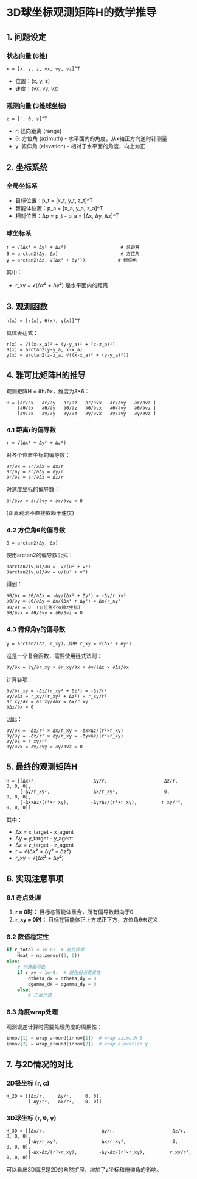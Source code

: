 # 3D球坐标观测矩阵H的数学推导

## 1. 问题设定

### 状态向量 (6维)
```
x = [x, y, z, vx, vy, vz]^T
```
- 位置：(x, y, z)
- 速度：(vx, vy, vz)

### 观测向量 (3维球坐标)
```
z = [r, θ, γ]^T
```
- r: 径向距离 (range)
- θ: 方位角 (azimuth) - 水平面内的角度，从x轴正方向逆时针测量
- γ: 俯仰角 (elevation) - 相对于水平面的角度，向上为正

## 2. 坐标系统

### 全局坐标系
- 目标位置：p_t = [x_t, y_t, z_t]^T
- 智能体位置：p_a = [x_a, y_a, z_a]^T  
- 相对位置：Δp = p_t - p_a = [Δx, Δy, Δz]^T

### 球坐标系
```
r = √(Δx² + Δy² + Δz²)                    # 总距离
θ = arctan2(Δy, Δx)                       # 方位角
γ = arctan2(Δz, √(Δx² + Δy²))            # 俯仰角
```

其中：
- r_xy = √(Δx² + Δy²) 是水平面内的距离

## 3. 观测函数

```
h(x) = [r(x), θ(x), γ(x)]^T
```

具体表达式：
```
r(x) = √((x-x_a)² + (y-y_a)² + (z-z_a)²)
θ(x) = arctan2(y-y_a, x-x_a)  
γ(x) = arctan2(z-z_a, √((x-x_a)² + (y-y_a)²))
```

## 4. 雅可比矩阵H的推导

观测矩阵H = ∂h/∂x，维度为3×6：

```
H = [∂r/∂x   ∂r/∂y   ∂r/∂z   ∂r/∂vx   ∂r/∂vy   ∂r/∂vz ]
    [∂θ/∂x   ∂θ/∂y   ∂θ/∂z   ∂θ/∂vx   ∂θ/∂vy   ∂θ/∂vz ]
    [∂γ/∂x   ∂γ/∂y   ∂γ/∂z   ∂γ/∂vx   ∂γ/∂vy   ∂γ/∂vz ]
```

### 4.1 距离r的偏导数

```
r = √(Δx² + Δy² + Δz²)
```

对各个位置坐标的偏导数：
```
∂r/∂x = ∂r/∂Δx = Δx/r
∂r/∂y = ∂r/∂Δy = Δy/r  
∂r/∂z = ∂r/∂Δz = Δz/r
```

对速度坐标的偏导数：
```
∂r/∂vx = ∂r/∂vy = ∂r/∂vz = 0
```
(距离观测不直接依赖于速度)

### 4.2 方位角θ的偏导数

```
θ = arctan2(Δy, Δx)
```

使用arctan2的偏导数公式：
```
∂arctan2(v,u)/∂u = -v/(u² + v²)
∂arctan2(v,u)/∂v = u/(u² + v²)
```

得到：
```
∂θ/∂x = ∂θ/∂Δx = -Δy/(Δx² + Δy²) = -Δy/r_xy²
∂θ/∂y = ∂θ/∂Δy = Δx/(Δx² + Δy²) = Δx/r_xy²
∂θ/∂z = 0  (方位角不依赖z坐标)
∂θ/∂vx = ∂θ/∂vy = ∂θ/∂vz = 0
```

### 4.3 俯仰角γ的偏导数

```
γ = arctan2(Δz, r_xy)，其中 r_xy = √(Δx² + Δy²)
```

这是一个复合函数，需要使用链式法则：
```
∂γ/∂x = ∂γ/∂r_xy × ∂r_xy/∂x + ∂γ/∂Δz × ∂Δz/∂x
```

计算各项：
```
∂γ/∂r_xy = -Δz/(r_xy² + Δz²) = -Δz/r²
∂γ/∂Δz = r_xy/(r_xy² + Δz²) = r_xy/r²
∂r_xy/∂x = ∂r_xy/∂Δx = Δx/r_xy
∂Δz/∂x = 0
```

因此：
```
∂γ/∂x = -Δz/r² × Δx/r_xy = -Δx×Δz/(r²×r_xy)
∂γ/∂y = -Δz/r² × Δy/r_xy = -Δy×Δz/(r²×r_xy)
∂γ/∂z = r_xy/r²
∂γ/∂vx = ∂γ/∂vy = ∂γ/∂vz = 0
```

## 5. 最终的观测矩阵H

```
H = [[Δx/r,                     Δy/r,                     Δz/r,        0, 0, 0],
     [-Δy/r_xy²,                Δx/r_xy²,                 0,           0, 0, 0],
     [-Δx×Δz/(r²×r_xy),        -Δy×Δz/(r²×r_xy),         r_xy/r²,     0, 0, 0]]
```

其中：
- Δx = x_target - x_agent
- Δy = y_target - y_agent  
- Δz = z_target - z_agent
- r = √(Δx² + Δy² + Δz²)
- r_xy = √(Δx² + Δy²)

## 6. 实现注意事项

### 6.1 奇点处理
1. **r ≈ 0时：** 目标与智能体重合，所有偏导数趋向于0
2. **r_xy ≈ 0时：** 目标在智能体正上方或正下方，方位角θ未定义

### 6.2 数值稳定性
```python
if r_total < 1e-8:  # 避免除零
    Hmat = np.zeros((3, 6))
else:
    # 计算偏导数
    if r_xy < 1e-8:  # 避免极点奇异性
        dtheta_dx = dtheta_dy = 0
        dgamma_dx = dgamma_dy = 0
    else:
        # 正常计算
```

### 6.3 角度wrap处理
观测误差计算时需要处理角度的周期性：
```python
innov[1] = wrap_around(innov[1])  # wrap azimuth θ
innov[2] = wrap_around(innov[2])  # wrap elevation γ
```

## 7. 与2D情况的对比

### 2D极坐标 (r, α)
```
H_2D = [[Δx/r,     Δy/r,     0, 0],
        [-Δy/r²,   Δx/r²,    0, 0]]
```

### 3D球坐标 (r, θ, γ)  
```
H_3D = [[Δx/r,                     Δy/r,                     Δz/r,        0, 0, 0],
        [-Δy/r_xy²,                Δx/r_xy²,                 0,           0, 0, 0],
        [-Δx×Δz/(r²×r_xy),        -Δy×Δz/(r²×r_xy),         r_xy/r²,     0, 0, 0]]
```

可以看出3D情况是2D的自然扩展，增加了z坐标和俯仰角的影响。
